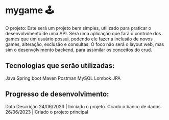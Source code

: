 # mygame 🕹️
O projeto:
Este será um projeto bem simples, utilizado para praticar o desenvolvimento de uma API. Será uma aplicação que fará o controle dos games que um usuário possui, podendo ele fazer a inclusão de novos games, alteração, exclusão e consultas. O foco não será o layout web, mas sim o desenvolvimento backend, para assimilar os conceitos do crud.

## Tecnologias que serão utilizadas:
Java
Spring boot
Maven
Postman
MySQL
Lombok
JPA


## Progresso de desenvolvimento:

Data	Descrição
24/06/2023	| Iniciado o projeto. Criado o banco de dados.
26/06/2023  | Criado o projeto principal
